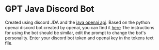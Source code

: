 # GPT Java Discord Bot
Created using discord JDA and the [java openai api](https://github.com/TheoKanning/openai-java).  Based on the python openai discord bot created by openai, you can find it [here](https://github.com/openai/gpt-discord-bot)
The instructions for using the bot should be similar, edit the prompt to change the bot's personality.  Enter your discord bot token and openai key in the tokens text file.
